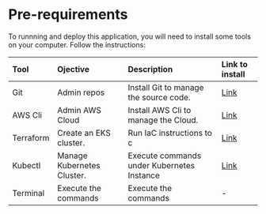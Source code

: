 # Pre-requirements
To runnning and deploy this application, you will need to install some tools on your computer.
Follow the instructions:
 
Tool      | Ojective  | Description | Link to install
:-------  | :-------- | :---------- | :---
Git       | Admin repos     | Install Git to manage the source code. | [Link](https://git-scm.com/book/en/v2/Getting-Started-Installing-Git)
AWS Cli   | Admin AWS Cloud | Install AWS Cli to manage the Cloud.   | [Link](https://docs.aws.amazon.com/cli/latest/userguide/getting-started-install.html)
Terraform | Create an EKS cluster. | Run IaC instructions to c | [Link](https://learn.hashicorp.com/tutorials/terraform/install-cli)
Kubectl   | Manage Kubernetes Cluster. | Execute commands under Kubernetes Instance | [Link](https://kubernetes.io/docs/tasks/tools/)
Terminal  | Execute the commands | Execute the commands | -
